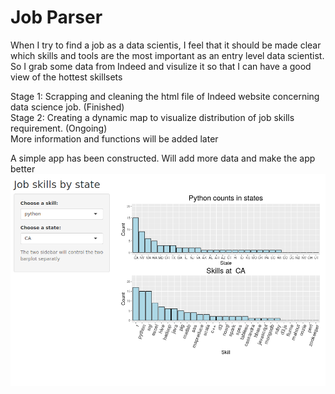 # Job Parser
When I try to find a job as a data scientis, I feel that it should be made clear which skills and tools are the most important as an entry level data scientist. So I grab some data from Indeed and visulize it so that I can have a good view of the hottest skillsets <br>

Stage 1: Scrapping and cleaning the html file of Indeed website concerning data science job. (Finished) <br>
Stage 2: Creating a dynamic map to visualize distribution of job skills requirement. (Ongoing) <br>
More information and functions will be added later

A simple app has been constructed. Will add more data and make the app better <br>
<img src='app.png'>

